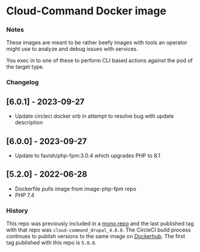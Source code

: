 # Cloud-Command Docker image

### Notes
These images are meant to be rather beefy images with tools an operator might use to analyze and debug issues with services.

You exec in to one of these to perform CLI based actions against the pod of the target type.

### Changelog
## [6.0.1] - 2023-09-27
- Update circleci docker orb in attempt to resolve bug with update description

## [6.0.0] - 2023-09-27
- Update to favish/php-fpm:3.0.4 which upgrades PHP to 8.1

## [5.2.0] - 2022-06-28
- Dockerfile pulls image from image-php-fpm repo
- PHP 7.4

### History
This repo was previously included in a [mono repo](https://github.com/favish/docker-images) and the last published
tag with that repo was `cloud-command_drupal_4.0.0`. The CircleCI build process continues to publish versions to the same image
on [Dockerhub](https://hub.docker.com/repository/docker/favish/cloud-command-drupal). The first tag published with this repo is `5.0.0`.